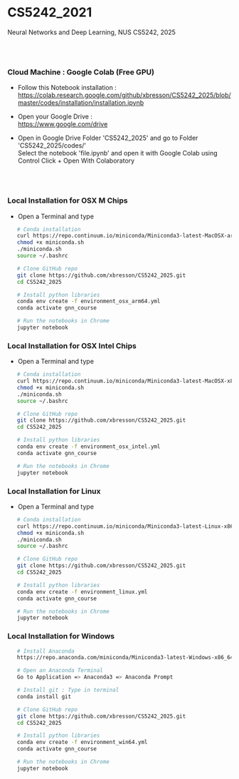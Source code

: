 # CS5242_2021
Neural Networks and Deep Learning, NUS CS5242, 2025


<br><br>


### Cloud Machine : Google Colab (Free GPU)

* Follow this Notebook installation :<br>
https://colab.research.google.com/github/xbresson/CS5242_2025/blob/master/codes/installation/installation.ipynb

* Open your Google Drive :<br>
https://www.google.com/drive

* Open in Google Drive Folder 'CS5242_2025' and go to Folder 'CS5242_2025/codes/'<br>
Select the notebook 'file.ipynb' and open it with Google Colab using Control Click + Open With Colaboratory



<br><br>

### Local Installation for OSX M Chips

* Open a Terminal and type


```sh
   # Conda installation
   curl https://repo.continuum.io/miniconda/Miniconda3-latest-MacOSX-arm64.sh -o miniconda.sh -J -L -k # OSX M
   chmod +x miniconda.sh
   ./miniconda.sh
   source ~/.bashrc

   # Clone GitHub repo
   git clone https://github.com/xbresson/CS5242_2025.git
   cd CS5242_2025

   # Install python libraries
   conda env create -f environment_osx_arm64.yml
   conda activate gnn_course

   # Run the notebooks in Chrome
   jupyter notebook
   ```


### Local Installation for OSX Intel Chips 

* Open a Terminal and type


```sh
   # Conda installation
   curl https://repo.continuum.io/miniconda/Miniconda3-latest-MacOSX-x86_64.sh -o miniconda.sh -J -L -k # OSX Intel
   chmod +x miniconda.sh
   ./miniconda.sh
   source ~/.bashrc

   # Clone GitHub repo
   git clone https://github.com/xbresson/CS5242_2025.git
   cd CS5242_2025

   # Install python libraries
   conda env create -f environment_osx_intel.yml
   conda activate gnn_course

   # Run the notebooks in Chrome
   jupyter notebook
   ```


### Local Installation for Linux

* Open a Terminal and type


```sh
   # Conda installation
   curl https://repo.continuum.io/miniconda/Miniconda3-latest-Linux-x86_64.sh -o miniconda.sh -J -L -k # Linux
   chmod +x miniconda.sh
   ./miniconda.sh
   source ~/.bashrc

   # Clone GitHub repo
   git clone https://github.com/xbresson/CS5242_2025.git
   cd CS5242_2025

   # Install python libraries
   conda env create -f environment_linux.yml
   conda activate gnn_course

   # Run the notebooks in Chrome
   jupyter notebook
   ```




### Local Installation for Windows 

```sh
   # Install Anaconda 
   https://repo.anaconda.com/miniconda/Miniconda3-latest-Windows-x86_64.exe

   # Open an Anaconda Terminal 
   Go to Application => Anaconda3 => Anaconda Prompt 

   # Install git : Type in terminal
   conda install git 

   # Clone GitHub repo
   git clone https://github.com/xbresson/CS5242_2025.git
   cd CS5242_2025

   # Install python libraries
   conda env create -f environment_win64.yml
   conda activate gnn_course

   # Run the notebooks in Chrome
   jupyter notebook
   ```






<br><br><br><br><br><br>